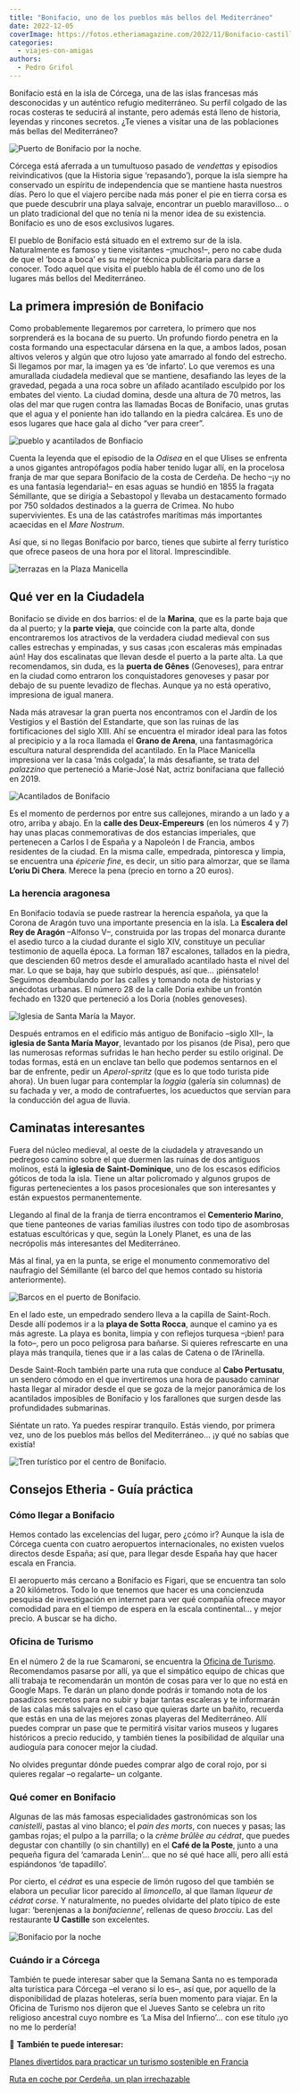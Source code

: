```yaml
---
title: "Bonifacio, uno de los pueblos más bellos del Mediterráneo"
date: 2022-12-05
coverImage: https://fotos.etheriamagazine.com/2022/11/Bonifacio-castillo.jpg
categories: 
  - viajes-con-amigas
authors: 
  - Pedro Grifol
---
```


Bonifacio está en la isla de Córcega, una de las islas francesas más desconocidas y un 
auténtico refugio mediterráneo. Su perfil colgado de las rocas costeras te seducirá al 
instante, pero además está lleno de historia, leyendas y rincones secretos. ¿Te vienes a 
visitar una de las poblaciones más bellas del Mediterráneo? 

![Puerto de Bonifacio por la noche.](https://fotos.etheriamagazine.com/2022/11/Bonifacio-castillo.jpg "Puerto de Bonifacio por la noche. © Bonifacio Tourisme")

Córcega está aferrada a un tumultuoso pasado de _vendettas_ y episodios reivindicativos 
(que la Historia sigue ‘repasando’), porque la isla siempre ha conservado un espíritu de 
independencia que se mantiene hasta nuestros días. Pero lo que el viajero percibe nada 
más poner el pie en tierra corsa es que puede descubrir una playa salvaje, encontrar un 
pueblo maravilloso… o un plato tradicional del que no tenía ni la menor idea de su 
existencia. Bonifacio es uno de esos exclusivos lugares. 

El pueblo de Bonifacio está situado en el extremo sur de la isla. Naturalmente es famoso 
y tiene visitantes –¡muchos!–, pero no cabe duda de que el ‘boca a boca’ es su mejor 
técnica publicitaria para darse a conocer. Todo aquel que visita el pueblo habla de él 
como uno de los lugares más bellos del Mediterráneo. 

## La primera impresión de Bonifacio

Como probablemente llegaremos por carretera, lo primero que nos sorprenderá es la bocana 
de su puerto. Un profundo fiordo penetra en la costa formando una espectacular dársena 
en la que, a ambos lados, posan altivos veleros y algún que otro lujoso yate amarrado al 
fondo del estrecho. Si llegamos por mar, la imagen ya es ‘de infarto’. Lo que veremos es 
una amurallada ciudadela medieval que se mantiene, desafiando las leyes de la gravedad, 
pegada a una roca sobre un afilado acantilado esculpido por los embates del viento. La 
ciudad domina, desde una altura de 70 metros, las olas del mar que rugen contra las 
llamadas Bocas de Bonifacio, unas grutas que el agua y el poniente han ido tallando en 
la piedra calcárea. Es uno de esos lugares que hace gala al dicho “ver para creer”. 

![pueblo y acantilados de Bonfiacio](https://fotos.etheriamagazine.com/2022/11/Bonifaciopanoramica.jpg "Bonifacio visto desde el mar. © Bonifacio Tourisme")

Cuenta la leyenda que el episodio de la _Odisea_ en el que Ulises se enfrenta a unos 
gigantes antropófagos podía haber tenido lugar allí, en la procelosa franja de mar que 
separa Bonifacio de la costa de Cerdeña. De hecho –¡y no es una fantasía legendaria!– en 
esas aguas se hundió en 1855 la fragata Sémillante, que se dirigía a Sebastopol y 
llevaba un destacamento formado por 750 soldados destinados a la guerra de Crimea. No 
hubo supervivientes. Es una de las catástrofes marítimas más importantes acaecidas en el 
_Mare Nostrum_. 

Así que, si no llegas Bonifacio por barco, tienes que subirte al ferry turístico que 
ofrece paseos de una hora por el litoral. Imprescindible. 

![terrazas en la Plaza Manicella](https://fotos.etheriamagazine.com/2022/11/Bonifacio-Place-Manicella.jpg "Plaza Manicella, en el centro de Bonifacio. © Pedro Grifol")

## Qué ver en la Ciudadela

Bonifacio se divide en dos barrios: el de la **Marina**, que es la parte baja que da al 
puerto; y la **parte vieja**, que coincide con la parte alta, donde encontraremos los 
atractivos de la verdadera ciudad medieval con sus calles estrechas y empinadas, y sus 
casas ¡con escaleras más empinadas aún! Hay dos escalinatas que llevan desde el puerto a 
la parte alta. La que recomendamos, sin duda, es la **puerta de Gênes** (Genoveses), 
para entrar en la ciudad como entraron los conquistadores genoveses y pasar por debajo 
de su puente levadizo de flechas. Aunque ya no está operativo, impresiona de igual 
manera. 

Nada más atravesar la gran puerta nos encontramos con el Jardín de los Vestigios y el 
Bastión del Estandarte, que son las ruinas de las fortificaciones del siglo XIII. Ahí se 
encuentra el mirador ideal para las fotos al precipicio y a la roca llamada el **Grano 
de Arena**, una fantasmagórica escultura natural desprendida del acantilado. En la Place 
Manicella impresiona ver la casa ‘más colgada’, la más desafiante, se trata del 
_palazzino_ que perteneció a Marie-José Nat, actriz bonifaciana que falleció en 2019. 

![Acantilados de Bonifacio](https://fotos.etheriamagazine.com/2022/11/Bonifacio-Grano-Arena.jpg "Roca llamada Grano de Arena frente a los acantilados de Bonifacio. © Bonifacio Tourisme")

Es el momento de perdernos por entre sus callejones, mirando a un lado y a otro, arriba 
y abajo. En la **calle des Deux-Empereurs** (en los números 4 y 7) hay unas placas 
conmemorativas de dos estancias imperiales, que pertenecen a Carlos I de España y a 
Napoleón I de Francia, ambos residentes de la ciudad. En la misma calle, empedrada, 
pintoresca y limpia, se encuentra una _épicerie fine_, es decir, un sitio para almorzar, 
que se llama **L’oriu Di Chera**. Merece la pena (precio en torno a 20 euros). 

### La herencia aragonesa

En Bonifacio todavía se puede rastrear la herencia española, ya que la Corona de Aragón 
tuvo una importante presencia en la isla. La **Escalera del Rey de Aragón** –Alfonso V–, 
construida por las tropas del monarca durante el asedio turco a la ciudad durante el 
siglo XIV, constituye un peculiar testimonio de aquella época. La forman 187 escalones, 
tallados en la piedra, que descienden 60 metros desde el amurallado acantilado hasta el 
nivel del mar. Lo que se baja, hay que subirlo después, así que… ¡piénsatelo! Seguimos 
deambulando por las calles y tomando nota de historias y anécdotas urbanas. El número 28 
de la calle Doria exhibe un frontón fechado en 1320 que perteneció a los Doria (nobles 
genoveses). 

![Iglesia de Santa María la Mayor.](https://fotos.etheriamagazine.com/2022/11/Bonifacio-Iglesia-Sainte-Marie.jpg "Iglesia de Santa María la Mayor. © Bonifacio Tourisme")

Después entramos en el edificio más antiguo de Bonifacio –siglo XII–, la **iglesia de 
Santa María Mayor**, levantado por los pisanos (de Pisa), pero que las numerosas 
reformas sufridas le han hecho perder su estilo original. De todas formas, está en un 
enclave tan bello que podemos sentarnos en el bar de enfrente, pedir un _Aperol-spritz_ 
(que es lo que todo turista pide ahora). Un buen lugar para contemplar la _loggia_ 
(galería sin columnas) de su fachada y ver, a modo de contrafuertes, los acueductos que 
servían para la conducción del agua de lluvia. 

## Caminatas interesantes

Fuera del núcleo medieval, al oeste de la ciudadela y atravesando un pedregoso camino 
sobre el que duermen las ruinas de dos antiguos molinos, está la **iglesia de 
Saint-Dominique**, uno de los escasos edificios góticos de toda la isla. Tiene un altar 
policromado y algunos grupos de figuras pertenecientes a los pasos procesionales que son 
interesantes y están expuestos permanentemente. 

Llegando al final de la franja de tierra encontramos el **Cementerio Marino**, que tiene 
panteones de varias familias ilustres con todo tipo de asombrosas estatuas escultóricas 
y que, según la Lonely Planet, es una de las necrópolis más interesantes del 
Mediterráneo. 

Más al final, ya en la punta, se erige el monumento conmemorativo del naufragio del 
Sémillante (el barco del que hemos contado su historia anteriormente). 

![Barcos en el puerto de Bonifacio.](https://fotos.etheriamagazine.com/2022/11/Bonifacio-puerto.jpg "Barcos en el puerto de Bonifacio. © Pedro Grifol")

En el lado este, un empedrado sendero lleva a la capilla de Saint-Roch. Desde allí 
podemos ir a la **playa de Sotta Rocca**, aunque el camino ya es más agreste. La playa 
es bonita, limpia y con reflejos turquesa –¡bien! para la foto–, pero un poco peligrosa 
para bañarse. Si quieres refrescarte en una playa más tranquila, tienes que ir a las 
calas de Catena o de l’Arinella. 

Desde Saint-Roch también parte una ruta que conduce al **Cabo Pertusatu**, un sendero 
cómodo en el que invertiremos una hora de pausado caminar hasta llegar al mirador desde 
el que se goza de la mejor panorámica de los acantilados imposibles de Bonifacio y los 
farallones que surgen desde las profundidades submarinas. 

Siéntate un rato. Ya puedes respirar tranquilo. Estás viendo, por primera vez, uno de 
los pueblos más bellos del Mediterráneo… ¡y qué no sabías que existía! 

![Tren turístico por el centro de Bonifacio.](https://fotos.etheriamagazine.com/2022/11/Bonifacio-tren.jpg "Tren turístico por el centro de Bonifacio. © Pedro Grifol")

## Consejos Etheria - Guía práctica

### Cómo llegar a Bonifacio

Hemos contado las excelencias del lugar, pero ¿cómo ir? Aunque la isla de Córcega cuenta 
con cuatro aeropuertos internacionales, no existen vuelos directos desde España; así 
que, para llegar desde España hay que hacer escala en Francia. 

El aeropuerto más cercano a Bonifacio es Figari, que se encuentra tan solo a 20 
kilómetros. Todo lo que tenemos que hacer es una concienzuda pesquisa de investigación 
en internet para ver qué compañía ofrece mayor comodidad para en el tiempo de espera en 
la escala continental… y mejor precio. A buscar se ha dicho. 

### Oficina de Turismo

En el número 2 de la rue Scamaroni, se encuentra la [Oficina de 
Turismo](https://www.bonifacio.fr/). Recomendamos pasarse por allí, ya que el simpático 
equipo de chicas que allí trabaja te recomendarán un montón de cosas para ver lo que no 
está en Google Maps. Te darán un plano donde podrás ir tomando nota de los pasadizos 
secretos para no subir y bajar tantas escaleras y te informarán de las calas más 
salvajes en el caso que quieras darte un bañito, recuerda que estás en una de las 
mejores zonas playeras del Mediterráneo. Allí puedes comprar un pase que te permitirá 
visitar varios museos y lugares históricos a precio reducido, y también tienes la 
posibilidad de alquilar una audioguía para conocer mejor la ciudad. 

No olvides preguntar dónde puedes comprar algo de coral rojo, por si quieres regalar –o 
regalarte– un colgante. 

### Qué comer en Bonifacio

Algunas de las más famosas especialidades gastronómicas son los _canistelli_, pastas al 
vino blanco; el _pain des morts_, con nueces y pasas; las gambas rojas; el pulpo a la 
parrilla; o la _crème brûlèe au cédrat_, que puedes degustar con chantilly (o sin 
chantilly) en el **Café de la Poste**, junto a una pequeña figura del ‘camarada Lenin’… 
que no sé qué hace allí, pero allí está espiándonos ‘de tapadillo’. 

Por cierto, el _cédrat_ es una especie de limón rugoso del que también se elabora un 
peculiar licor parecido al _limoncello_, al que llaman _liqueur de cédrat corse_. Y 
naturalmente, no puedes olvidarte del plato típico de este lugar: ‘berenjenas a la 
_bonifacienne_’, rellenas de queso _brocciu_. Las del restaurante **U Castille** son 
excelentes. 

![Bonifacio por la noche](https://fotos.etheriamagazine.com/2022/11/Bonifacio-noche.jpg "Calle con restaurantes en Bonifacio. © Pedro Grifol")

### Cuándo ir a Córcega

También te puede interesar saber que la Semana Santa no es temporada alta turística para 
Córcega –el verano sí lo es–, así que, por aquello de la disponibilidad de plazas 
hoteleras, sería buen momento para viajar. En la Oficina de Turismo nos dijeron que el 
Jueves Santo se celebra un rito religioso ancestral cuyo nombre es ‘La Misa del 
Infierno’… con ese título ¡yo no me lo perdería! 

📌 **También te puede interesar:** 

[Planes divertidos para practicar un turismo sostenible en 
Francia](https://etheriamagazine.com/2022/10/28/turismo-sostenible-francia/) 

[Ruta en coche por Cerdeña, un plan 
irrechazable](https://etheriamagazine.com/2018/09/14/viaje-chicas-isla-cerdena-italia/)
